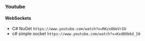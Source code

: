 ### Youtube
#### WebSockets
- C# NuGet `https://www.youtube.com/watch?v=RKzxOUeVrIU`
- c# simple socket `https://www.youtube.com/watch?v=KxdOOk6d_I0`

